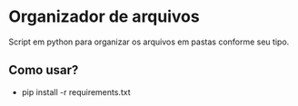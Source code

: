 # Organizador de arquivos

<p> 
Script em python para organizar os arquivos em pastas conforme seu tipo.
</p>

## Como usar?

<ul>
  <li>
    pip install -r requirements.txt
  </li>
</ul>  
  
